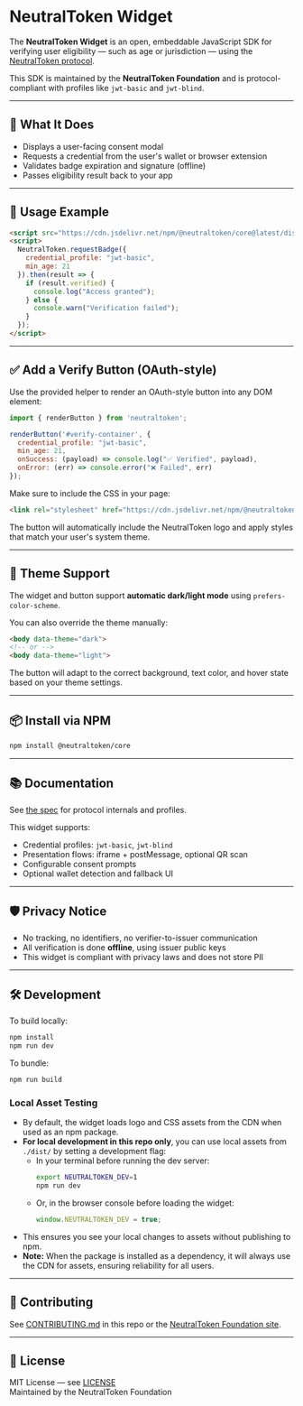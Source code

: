 # NeutralToken Widget

The **NeutralToken Widget** is an open, embeddable JavaScript SDK for verifying user eligibility — such as age or jurisdiction — using the [NeutralToken protocol](https://github.com/NeutralToken-Foundation/neutraltoken-spec).

This SDK is maintained by the **NeutralToken Foundation** and is protocol-compliant with profiles like `jwt-basic` and `jwt-blind`.

---

## 🚀 What It Does

- Displays a user-facing consent modal
- Requests a credential from the user's wallet or browser extension
- Validates badge expiration and signature (offline)
- Passes eligibility result back to your app

---

## 🧩 Usage Example

```html
<script src="https://cdn.jsdelivr.net/npm/@neutraltoken/core@latest/dist/neutraltoken.min.js"></script>
<script>
  NeutralToken.requestBadge({
    credential_profile: "jwt-basic",
    min_age: 21
  }).then(result => {
    if (result.verified) {
      console.log("Access granted");
    } else {
      console.warn("Verification failed");
    }
  });
</script>
```

---

## ✅ Add a Verify Button (OAuth-style)

Use the provided helper to render an OAuth-style button into any DOM element:

```js
import { renderButton } from 'neutraltoken';

renderButton('#verify-container', {
  credential_profile: "jwt-basic",
  min_age: 21,
  onSuccess: (payload) => console.log("✅ Verified", payload),
  onError: (err) => console.error("❌ Failed", err)
});
```

Make sure to include the CSS in your page:

```html
<link rel="stylesheet" href="https://cdn.jsdelivr.net/npm/@neutraltoken/core@latest/dist/neutraltoken.css" />
```

The button will automatically include the NeutralToken logo and apply styles that match your user's system theme.

---

## 🎨 Theme Support

The widget and button support **automatic dark/light mode** using `prefers-color-scheme`.

You can also override the theme manually:

```html
<body data-theme="dark">
<!-- or -->
<body data-theme="light">
```

The button will adapt to the correct background, text color, and hover state based on your theme settings.

---

## 📦 Install via NPM

```bash
npm install @neutraltoken/core
```

---

## 📚 Documentation

See [the spec](https://github.com/neutraltoken/neutraltoken-spec) for protocol internals and profiles.

This widget supports:

- Credential profiles: `jwt-basic`, `jwt-blind`
- Presentation flows: iframe + postMessage, optional QR scan
- Configurable consent prompts
- Optional wallet detection and fallback UI

---

## 🛡 Privacy Notice

- No tracking, no identifiers, no verifier-to-issuer communication
- All verification is done **offline**, using issuer public keys
- This widget is compliant with privacy laws and does not store PII

---

## 🛠 Development

To build locally:

```bash
npm install
npm run dev
```

To bundle:

```bash
npm run build
```

### Local Asset Testing

- By default, the widget loads logo and CSS assets from the CDN when used as an npm package.
- **For local development in this repo only**, you can use local assets from `./dist/` by setting a development flag:
  - In your terminal before running the dev server:
    ```sh
    export NEUTRALTOKEN_DEV=1
    npm run dev
    ```
  - Or, in the browser console before loading the widget:
    ```js
    window.NEUTRALTOKEN_DEV = true;
    ```
- This ensures you see your local changes to assets without publishing to npm.
- **Note:** When the package is installed as a dependency, it will always use the CDN for assets, ensuring reliability for all users.

---

## 🤝 Contributing

See [CONTRIBUTING.md](CONTRIBUTING.md) in this repo or the [NeutralToken Foundation site](https://neutraltoken.org/community).

---

## 📝 License

MIT License — see [LICENSE](LICENSE)  
Maintained by the NeutralToken Foundation
